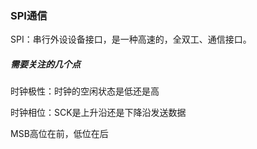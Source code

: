 ### SPI通信

SPI：串行外设设备接口，是一种高速的，全双工、通信接口。

##### 需要关注的几个点

时钟极性：时钟的空闲状态是低还是高

时钟相位：SCK是上升沿还是下降沿发送数据

MSB高位在前，低位在后
